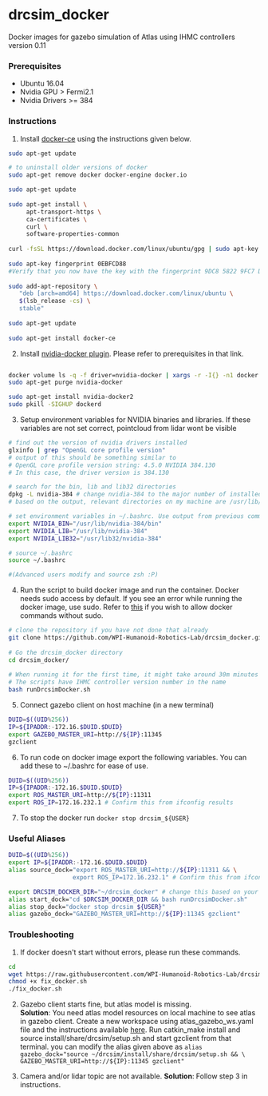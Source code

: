 # drcsim_docker
Docker images for gazebo simulation of Atlas using IHMC controllers version 0.11

### Prerequisites
* Ubuntu 16.04
* Nvidia GPU > Fermi2.1
* Nvidia Drivers >= 384

### Instructions
1. Install [docker-ce](https://docs.docker.com/install/linux/docker-ce/ubuntu/) using the instructions given below.
```bash
sudo apt-get update

# to uninstall older versions of docker
sudo apt-get remove docker docker-engine docker.io

sudo apt-get update
	
sudo apt-get install \
     apt-transport-https \
     ca-certificates \
     curl \
     software-properties-common
 	
curl -fsSL https://download.docker.com/linux/ubuntu/gpg | sudo apt-key add -
 	
sudo apt-key fingerprint 0EBFCD88
#Verify that you now have the key with the fingerprint 9DC8 5822 9FC7 DD38 854A E2D8 8D81 803C 0EBF CD88, by searching 	  	   the last 8 characters of the fingerprint.
 	
sudo add-apt-repository \
   "deb [arch=amd64] https://download.docker.com/linux/ubuntu \
   $(lsb_release -cs) \
   stable"
	
sudo apt-get update
	
sudo apt-get install docker-ce
```
2. Install [nvidia-docker plugin](https://github.com/nvidia/nvidia-docker/wiki/Installation-(version-2.0)). Please refer to prerequisites in that link.  
```bash

docker volume ls -q -f driver=nvidia-docker | xargs -r -I{} -n1 docker ps -q -a -f volume={} | xargs -r docker rm -f
sudo apt-get purge nvidia-docker

sudo apt-get install nvidia-docker2
sudo pkill -SIGHUP dockerd
```
3. Setup environment variables for NVIDIA binaries and libraries. If these variables are not set correct, pointcloud from lidar wont be visible
```bash
# find out the version of nvidia drivers installed
glxinfo | grep "OpenGL core profile version" 
# output of this should be something similar to 
# OpenGL core profile version string: 4.5.0 NVIDIA 384.130
# In this case, the driver version is 384.130

# search for the bin, lib and lib32 directories
dpkg -L nvidia-384 # change nvidia-384 to the major number of installed version
# based on the output, relevant directories on my machine are /usr/lib/nvidia-384/bin, /usr/lib/nvidia-384, and /usr/lib32/nvidia-384

# set environment variables in ~/.bashrc. Use output from previous commands to get the correct directory
export NVIDIA_BIN="/usr/lib/nvidia-384/bin"
export NVIDIA_LIB="/usr/lib/nvidia-384"
export NVIDIA_LIB32="/usr/lib32/nvidia-384"

# source ~/.bashrc
source ~/.bashrc

#(Advanced users modify and source zsh :P)

```
4. Run the script to build docker image and run the container. Docker needs sudo access by default. If you see an error while running the docker image, use sudo. Refer to [this](https://askubuntu.com/questions/477551/how-can-i-use-docker-without-sudo) if you wish to allow docker commands without sudo.
```bash
# clone the repository if you have not done that already
git clone https://github.com/WPI-Humanoid-Robotics-Lab/drcsim_docker.git  -b master --single-branch
	
# Go the drcsim_docker directory
cd drcsim_docker/
	
# When running it for the first time, it might take around 30m minutes or more depending on your internet speed
# The scripts have IHMC controller version number in the name
bash runDrcsimDocker.sh
```

5. Connect gazebo client on host machine (in a new terminal)
```bash
DUID=$((UID%256))
IP=${IPADDR:-172.16.$DUID.$DUID}
export GAZEBO_MASTER_URI=http://${IP}:11345  
gzclient
```
6. To run code on docker image export the following variables. You can add these to ~/.bashrc for ease of use.
```bash
DUID=$((UID%256))
IP=${IPADDR:-172.16.$DUID.$DUID}
export ROS_MASTER_URI=http://${IP}:11311
export ROS_IP=172.16.232.1 # Confirm this from ifconfig results
```

7. To stop the docker run `docker stop drcsim_${USER}`

### Useful Aliases
```bash
DUID=$((UID%256))
export IP=${IPADDR:-172.16.$DUID.$DUID}
alias source_dock="export ROS_MASTER_URI=http://${IP}:11311 && \
                  export ROS_IP=172.16.232.1" # Confirm this from ifconfig results

export DRCSIM_DOCKER_DIR="~/drcsim_docker" # change this based on your configuration
alias start_dock="cd $DRCSIM_DOCKER_DIR && bash runDrcsimDocker.sh"
alias stop_dock="docker stop drcsim_${USER}"
alias gazebo_dock="GAZEBO_MASTER_URI=http://${IP}:11345 gzclient"
```

### Troubleshooting
1. If docker doesn't start without errors, please run these commands.
```bash
cd 
wget https://raw.githubusercontent.com/WPI-Humanoid-Robotics-Lab/drcsim_docker/rbe-595/fix_docker.sh
chmod +x fix_docker.sh 
./fix_docker.sh 
````

2. Gazebo client starts fine, but atlas model is missing.    
**Solution**: You need atlas model resources on local machine to see atlas in gazebo client. Create a new workspace using atlas_gazebo_ws.yaml file and the instructions available [here](https://github.com/WPI-Humanoid-Robotics-Lab/atlas_workspace). Run catkin_make install and source install/share/drcsim/setup.sh and start gzclient from that terminal. you can modify the alias given above as `alias gazebo_dock="source ~/drcsim/install/share/drcsim/setup.sh && \
                   GAZEBO_MASTER_URI=http://${IP}:11345 gzclient"`

3. Camera and/or lidar topic are not available.
**Solution**: Follow step 3 in instructions. 


